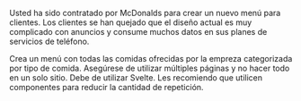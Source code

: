 Usted ha sido contratado por McDonalds para crear un nuevo menú para clientes. Los clientes se han quejado que el diseño actual es muy complicado con anuncios y consume muchos datos en sus planes de servicios de teléfono.

Crea un menú con todas las comidas ofrecidas por la empreza categorizada por tipo de comida. Asegúrese de utilizar múltiples páginas y no hacer todo en un solo sitio. Debe de utilizar Svelte. Les recomiendo que utilicen componentes para reducir la cantidad de repetición.
